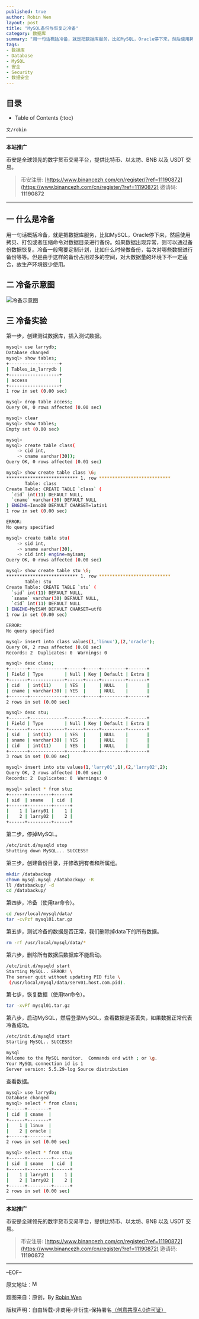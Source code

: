 ```yaml
---
published: true
author: Robin Wen
layout: post
title: "MySQL备份与恢复之冷备"
category: 数据库
summary: "用一句话概括冷备，就是把数据库服务，比如MySQL，Oracle停下来，然后使用拷贝、打包或者压缩命令对数据目录进行备份。如果数据出现异常，则可以通过备份数据恢复。冷备一般需要定制计划，比如什么时候做备份，每次对哪些数据进行备份等等。但是由于这样的备份占用过多的空间，对大数据量的环境下不一定适合，故生产环境很少使用。"
tags:
- 数据库
- Database
- MySQL
- 安全
- Security
- 数据安全
---
```


## 目录 ##

* Table of Contents
{:toc}

`文/robin`

***

**本站推广**

币安是全球领先的数字货币交易平台，提供比特币、以太坊、BNB 以及 USDT 交易。

> 币安注册: [https://www.binancezh.com/cn/register/?ref=11190872](https://www.binancezh.com/cn/register/?ref=11190872)
> 邀请码: **11190872**

***

## 一 什么是冷备 ##

用一句话概括冷备，就是把数据库服务，比如MySQL，Oracle停下来，然后使用拷贝、打包或者压缩命令对数据目录进行备份。如果数据出现异常，则可以通过备份数据恢复。冷备一般需要定制计划，比如什么时候做备份，每次对哪些数据进行备份等等。但是由于这样的备份占用过多的空间，对大数据量的环境下不一定适合，故生产环境很少使用。

## 二 冷备示意图 ##

![冷备示意图](https://cdn.dbarobin.com/55Y66DN.jpg)

## 三 冷备实验 ##

第一步，创建测试数据库，插入测试数据。

``` bash
mysql> use larrydb;
Database changed
mysql> show tables;
+-------------------+
| Tables_in_larrydb |
+-------------------+
| access            |
+-------------------+
1 row in set (0.00 sec)

mysql> drop table access;
Query OK, 0 rows affected (0.00 sec)

mysql> clear
mysql> show tables;
Empty set (0.00 sec)

mysql>
mysql> create table class(
    -> cid int,
    -> cname varchar(30));
Query OK, 0 rows affected (0.01 sec)

mysql> show create table class \G;
*************************** 1. row ***************************
       Table: class
Create Table: CREATE TABLE `class` (
  `cid` int(11) DEFAULT NULL,
  `cname` varchar(30) DEFAULT NULL
) ENGINE=InnoDB DEFAULT CHARSET=latin1
1 row in set (0.00 sec)

ERROR:
No query specified

mysql> create table stu(
    -> sid int,
    -> sname varchar(30),
    -> cid int) engine=myisam;
Query OK, 0 rows affected (0.00 sec)

mysql> show create table stu \G;
*************************** 1. row ***************************
       Table: stu
Create Table: CREATE TABLE `stu` (
  `sid` int(11) DEFAULT NULL,
  `sname` varchar(30) DEFAULT NULL,
  `cid` int(11) DEFAULT NULL
) ENGINE=MyISAM DEFAULT CHARSET=utf8
1 row in set (0.00 sec)

ERROR:
No query specified

mysql> insert into class values(1,'linux'),(2,'oracle');
Query OK, 2 rows affected (0.00 sec)
Records: 2  Duplicates: 0  Warnings: 0

mysql> desc class;
+-------+-------------+------+-----+---------+-------+
| Field | Type        | Null | Key | Default | Extra |
+-------+-------------+------+-----+---------+-------+
| cid   | int(11)     | YES  |     | NULL    |       |
| cname | varchar(30) | YES  |     | NULL    |       |
+-------+-------------+------+-----+---------+-------+
2 rows in set (0.00 sec)

mysql> desc stu;
+-------+-------------+------+-----+---------+-------+
| Field | Type        | Null | Key | Default | Extra |
+-------+-------------+------+-----+---------+-------+
| sid   | int(11)     | YES  |     | NULL    |       |
| sname | varchar(30) | YES  |     | NULL    |       |
| cid   | int(11)     | YES  |     | NULL    |       |
+-------+-------------+------+-----+---------+-------+
3 rows in set (0.00 sec)

mysql> insert into stu values(1,'larry01',1),(2,'larry02',2);
Query OK, 2 rows affected (0.00 sec)
Records: 2  Duplicates: 0  Warnings: 0

mysql> select * from stu;
+------+---------+------+
| sid  | sname   | cid  |
+------+---------+------+
|    1 | larry01 |    1 |
|    2 | larry02 |    2 |
+------+---------+------+
```

第二步，停掉MySQL。

``` bash
/etc/init.d/mysqld stop
Shutting down MySQL... SUCCESS!
```

第三步，创建备份目录，并修改拥有者和所属组。

``` bash
mkdir /databackup
chown mysql.mysql /databackup/ -R
ll /databackup/ -d
cd /databackup/
```

第四步，冷备（使用tar命令）。

``` bash
cd /usr/local/mysql/data/
tar -cvPzf mysql01.tar.gz
```

第五步，测试冷备的数据是否正常，我们删除掉data下的所有数据。

``` bash
rm -rf /usr/local/mysql/data/*
```

第六步，删除所有数据后数据库不能启动。

``` bash
/etc/init.d/mysqld start
Starting MySQL.. ERROR! \
The server quit without updating PID file \
 (/usr/local/mysql/data/serv01.host.com.pid).
```

第七步，恢复数据（使用tar命令）。

``` bash
tar -xvPf mysql01.tar.gz
```

第八步，启动MySQL，然后登录MySQL，查看数据是否丢失，如果数据正常代表冷备成功。

``` bash
/etc/init.d/mysqld start
Starting MySQL.. SUCCESS!

mysql
Welcome to the MySQL monitor.  Commands end with ; or \g.
Your MySQL connection id is 1
Server version: 5.5.29-log Source distribution
```

查看数据。

``` bash
mysql> use larrydb;
Database changed
mysql> select * from class;
+------+--------+
| cid  | cname  |
+------+--------+
|    1 | linux  |
|    2 | oracle |
+------+--------+
2 rows in set (0.00 sec)

mysql> select * from stu;
+------+---------+------+
| sid  | sname   | cid  |
+------+---------+------+
|    1 | larry01 |    1 |
|    2 | larry02 |    2 |
+------+---------+------+
2 rows in set (0.00 sec)
```

***

**本站推广**

币安是全球领先的数字货币交易平台，提供比特币、以太坊、BNB 以及 USDT 交易。

> 币安注册: [https://www.binancezh.com/cn/register/?ref=11190872](https://www.binancezh.com/cn/register/?ref=11190872)
> 邀请码: **11190872**

***

–EOF–

原文地址：<a href="http://blog.csdn.net/justdb/article/details/14053345" target="_blank"><img src="https://cdn.dbarobin.com/BROigUO.jpg" title="MySQL备份与恢复之冷备" height="16px" width="16px" border="0" alt="MySQL备份与恢复之冷备" /></a>

题图来自：原创，By <a href="https://dbarobin.com/" target="_blank">Robin Wen</a>

版权声明：自由转载-非商用-非衍生-保持署名<a href="http://creativecommons.org/licenses/by-nc-nd/4.0/deed.zh" target="_blank">（创意共享4.0许可证）</a>
